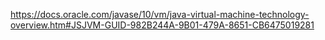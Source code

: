 

https://docs.oracle.com/javase/10/vm/java-virtual-machine-technology-overview.htm#JSJVM-GUID-982B244A-9B01-479A-8651-CB6475019281
